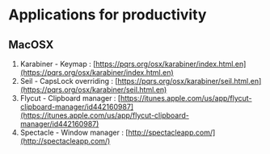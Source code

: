 # Applications for productivity
## MacOSX
1. Karabiner - Keymap : [https://pqrs.org/osx/karabiner/index.html.en](https://pqrs.org/osx/karabiner/index.html.en)
1. Seil - CapsLock overriding : [https://pqrs.org/osx/karabiner/seil.html.en](https://pqrs.org/osx/karabiner/seil.html.en) 
1. Flycut - Clipboard manager : [https://itunes.apple.com/us/app/flycut-clipboard-manager/id442160987](https://itunes.apple.com/us/app/flycut-clipboard-manager/id442160987)
1. Spectacle - Window manager : [http://spectacleapp.com/](http://spectacleapp.com/)

